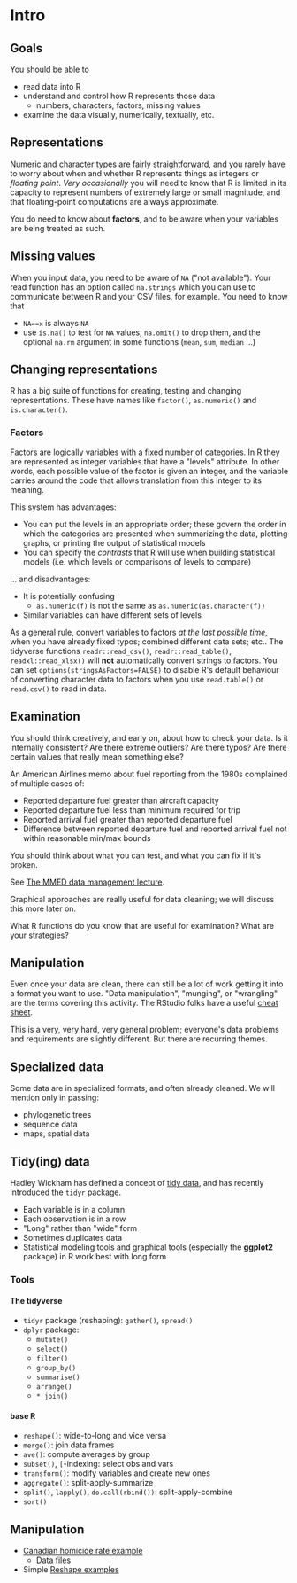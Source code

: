 # Intro

## Goals

You should be able to

-  read data into R
- understand and control how R represents those data
    - numbers, characters, factors, missing values
- examine the data visually, numerically, textually, etc.

## Representations

Numeric and character types are fairly straightforward, and you rarely
have to worry about when and whether R represents things as integers or *floating point*.
*Very occasionally* you will need to know that R is limited in its
capacity to represent numbers of extremely large or small magnitude, and
that floating-point computations are always approximate.

You do need to know about **factors**, and to be aware when your
variables are being treated as such.

## Missing values

When you input data, you need to be aware of `NA` ("not available"). Your
read function has an option called `na.strings` which you can use to
communicate between R and your CSV files, for example. You need to know
that

- `NA==x` is always `NA`
- use `is.na()` to test for `NA` values, `na.omit()` to drop them, and the optional `na.rm` argument in some functions (`mean`, `sum`, `median` ...)

## Changing representations

R has a big suite of functions for creating, testing and changing
representations. These have names like `factor()`, `as.numeric()` and
`is.character()`.

### Factors

Factors are logically variables with a fixed number of categories. In R
they are represented as integer variables that have a "levels"
attribute. In other words, each possible value of the factor is given an
integer, and the variable carries around the code that allows
translation from this integer to its meaning.

This system has advantages:

* You can put the levels in an appropriate order; these govern the order in which the categories are presented when summarizing the data, plotting graphs, or printing the output of statistical models
* You can specify the *contrasts* that R will use when building statistical models (i.e. which levels or comparisons of levels to compare)

... and disadvantages:

* It is potentially confusing
    * `as.numeric(f)` is not the same as
        `as.numeric(as.character(f))`
* Similar variables can have different sets of levels

As a general rule, convert variables to factors *at the last possible time*, when you have already fixed typos; combined different data sets; etc.. The tidyverse functions `readr::read_csv()`, `readr::read_table()`, `readxl::read_xlsx()` will **not** automatically convert strings to factors. You can set
`options(stringsAsFactors=FALSE)` to disable R's default behaviour of
converting character data to factors when you use `read.table()` or
`read.csv()` to read in data. 

## Examination

You should think creatively, and early on, about how to check your data.
Is it internally consistent? Are there extreme outliers? Are there
typos? Are there certain values that really mean something else?

An American Airlines memo about fuel reporting from the 1980s complained of multiple cases of:

*  Reported departure fuel greater than aircraft capacity
*  Reported departure fuel less than minimum required for trip
*  Reported arrival fuel greater than reported departure fuel
*  Difference between reported departure fuel and reported arrival fuel not within reasonable min/max bounds

You should think about what you can test, and what you can fix if it's
broken.

See [The MMED data management lecture](http://lalashan.mcmaster.ca/theobio/mmed/index.php/Introduction_to_data_management_and_cleaning).

Graphical approaches are really useful for data cleaning; we will
discuss this more later on.

What R functions do you know that are useful for examination? What are
your strategies?

## Manipulation

Even once your data are clean, there can still be a lot of work getting
it into a format you want to use. "Data manipulation", "munging", or
"wrangling" are the terms covering this activity. The RStudio folks have
a useful [cheat sheet](http://www.rstudio.com/wp-content/uploads/2015/02/data-wrangling-cheatsheet.pdf).

This is a very, very hard, very general problem; everyone's data
problems and requirements are slightly different. But there are
recurring themes.

## Specialized data

Some data are in specialized formats, and often already cleaned. We will
mention only in passing:

-   phylogenetic trees
-   sequence data
-   maps, spatial data

## Tidy(ing) data

Hadley Wickham has defined a concept of [tidy
data](http://www.jstatsoft.org/v59/i10/paper), and has recently
introduced the `tidyr` package.

-   Each variable is in a column
-   Each observation is in a row
-   "Long" rather than "wide" form
-   Sometimes duplicates data
-   Statistical modeling tools and graphical tools (especially the
    **ggplot2** package) in R work best with long form

### Tools

#### The tidyverse

-   `tidyr` package (reshaping): `gather()`, `spread()`
-   `dplyr` package:
    -   `mutate()`
    -   `select()`
    -   `filter()`
    -   `group_by()`
    -   `summarise()`
    -   `arrange()`
	-   `*_join()`

#### base R

-   `reshape()`: wide-to-long and vice versa
-   `merge()`: join data frames
-   `ave()`: compute averages by group
-   `subset()`, `[`-indexing: select obs and vars
-   `transform()`: modify variables and create new ones
-   `aggregate()`: split-apply-summarize
-   `split()`, `lapply()`, `do.call(rbind())`: split-apply-combine
-   `sort()`


Manipulation
------------

-   [Canadian homicide rate example](CA_homicide.html)
	- [Data files](data_index.html)
-   Simple [Reshape examples](Reshape_examples.html)


